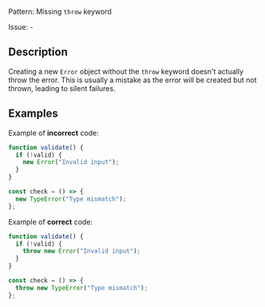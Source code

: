 Pattern: Missing `throw` keyword

Issue: -

## Description

Creating a new `Error` object without the `throw` keyword doesn't actually throw the error. This is usually a mistake as the error will be created but not thrown, leading to silent failures.

## Examples

Example of **incorrect** code:
```javascript
function validate() {
  if (!valid) {
    new Error("Invalid input");
  }
}

const check = () => {
  new TypeError("Type mismatch");
};
```

Example of **correct** code:
```javascript
function validate() {
  if (!valid) {
    throw new Error("Invalid input");
  }
}

const check = () => {
  throw new TypeError("Type mismatch");
};
```